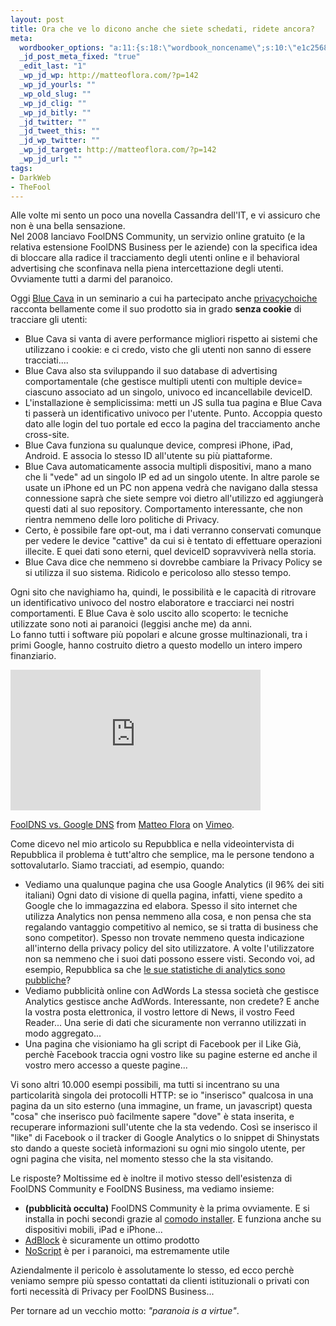 ```yaml
--- 
layout: post
title: Ora che ve lo dicono anche che siete schedati, ridete ancora?
meta: 
  wordbooker_options: "a:11:{s:18:\"wordbook_noncename\";s:10:\"e1c25684a2\";s:18:\"wordbook_page_post\";s:15:\"131388540210117\";s:18:\"wordbook_orandpage\";s:1:\"2\";s:23:\"wordbook_default_author\";s:1:\"1\";s:23:\"wordbook_extract_length\";s:3:\"256\";s:19:\"wordbook_actionlink\";s:3:\"200\";s:26:\"wordbooker_publish_default\";s:2:\"on\";s:18:\"wordbook_attribute\";s:8:\"BlogPost\";s:24:\"wordbooker_status_update\";s:2:\"on\";s:29:\"wordbooker_status_update_text\";s:26:\": Post :  %title% - %link%\";s:20:\"wordbook_comment_get\";s:2:\"on\";}"
  _jd_post_meta_fixed: "true"
  _edit_last: "1"
  _wp_jd_wp: http://matteoflora.com/?p=142
  _wp_jd_yourls: ""
  _wp_old_slug: ""
  _wp_jd_clig: ""
  _wp_jd_bitly: ""
  _jd_twitter: ""
  _jd_tweet_this: ""
  _jd_wp_twitter: ""
  _wp_jd_target: http://matteoflora.com/?p=142
  _wp_jd_url: ""
tags: 
- DarkWeb
- TheFool
---
```

Alle volte mi sento un poco una novella Cassandra dell'IT, e vi assicuro che non è una bella sensazione.  
Nel 2008 lanciavo FoolDNS Community, un servizio online gratuito (e la relativa estensione FoolDNS Business per le aziende) con la specifica idea di bloccare alla radice il tracciamento degli utenti online e il behavioral advertising che sconfinava nella piena intercettazione degli utenti.  Ovviamente tutti a darmi del paranoico.  
  
Oggi [Blue Cava][1] in un seminario a cui ha partecipato anche [privacychoiche][1] racconta bellamente come il suo prodotto sia in grado **senza cookie** di tracciare gli utenti:

* Blue Cava si vanta di avere performance migliori rispetto ai sistemi che utilizzano i cookie: e ci credo, visto che gli utenti non sanno di essere tracciati....
* Blue Cava also sta sviluppando il suo database di advertising comportamentale (che gestisce multipli utenti con multiple device= ciascuno associato ad un singolo, univoco ed incancellabile deviceID.
* L'installazione è semplicissima: metti un JS sulla tua pagina e Blue Cava ti passerà un identificativo univoco per l'utente. Punto. Accoppia questo dato alle login del tuo portale ed ecco la pagina del tracciamento anche cross-site.
* Blue Cava funziona su qualunque device, compresi iPhone, iPad, Android. E associa lo stesso ID all'utente su più piattaforme.
* Blue Cava automaticamente associa multipli dispositivi, mano a mano che li "vede" ad un singolo IP ed ad un singolo utente. In altre parole se usate un iPhone ed un PC non appena vedrà che navigano dalla stessa connessione saprà che siete sempre voi dietro all'utilizzo ed aggiungerà questi dati al suo repository. Comportamento interessante, che non rientra nemmeno delle loro politiche di Privacy.
* Certo, è possibile fare opt-out, ma i dati verranno conservati comunque per vedere le device "cattive" da cui si è tentato di effettuare operazioni illecite. E quei dati sono eterni, quel deviceID sopravviverà nella storia.
* Blue Cava dice che nemmeno si dovrebbe cambiare la Privacy Policy se si utilizza il suo sistema. Ridicolo e pericoloso allo stesso tempo.  
  
Ogni sito che navighiamo ha, quindi, le possibilità e le capacità di ritrovare un identificativo univoco del nostro elaboratore e tracciarci nei nostri comportamenti. E Blue Cava è solo uscito allo scoperto: le tecniche utilizzate sono noti ai paranoici (leggisi anche me) da anni.  
Lo fanno tutti i software più popolari e alcune grosse multinazionali, tra i primi Google, hanno costruito dietro a questo modello un intero impero finanziario.  
  
<iframe src="http://player.vimeo.com/video/7982723" width="400" height="225" frameborder="0"></iframe><p><a href="http://vimeo.com/7982723">FoolDNS vs. Google DNS</a> from <a href="http://vimeo.com/lastknight">Matteo Flora</a> on <a href="http://vimeo.com">Vimeo</a>.</p>

Come dicevo nel mio articolo su Repubblica e nella videointervista di Repubblica il problema è tutt'altro che semplice, ma le persone tendono a sottovalutarlo. Siamo tracciati, ad esempio, quando:

* Vediamo una qualunque pagina che usa Google Analytics (il 96% dei siti italiani)
    Ogni dato di visione di quella pagina, infatti, viene spedito a Google che lo immagazzina ed elabora. Spesso il sito internet che utilizza Analytics non pensa nemmeno alla cosa, e non pensa che sta regalando vantaggio competitivo al nemico, se si tratta di business che sono competitor). Spesso non trovate nemmeno questa indicazione all'interno della privacy policy del sito utilizzatore. A volte l'utilizzatore non sa nemmeno che i suoi dati possono essere visti. Secondo voi, ad esempio, Repubblica sa che [le sue statistiche di analytics sono pubbliche](http://www.google.com/trends?q=repubblica.it)? 
* Vediamo pubblicità online con AdWords
   La stessa società che gestisce Analytics gestisce anche AdWords. Interessante, non credete? E anche la vostra posta elettronica, il vostro lettore di News, il vostro Feed Reader... Una serie di dati che sicuramente non verranno utilizzati in modo aggregato...
* Una pagina che visioniamo ha gli script di Facebook per il Like
   Già, perchè Facebook traccia ogni vostro like su pagine esterne ed anche il vostro mero accesso a queste pagine...

Vi sono altri 10.000 esempi possibili, ma tutti si incentrano su una particolarità singola dei protocolli HTTP: se io "inserisco" qualcosa in una pagina da un sito esterno (una immagine, un frame, un javascript) questa "cosa" che inserisco può facilmente sapere "dove" è stata inserita, e recuperare informazioni sull'utente che la sta vedendo. Così se inserisco il "like" di Facebook o il tracker di Google Analytics o lo snippet di Shinystats sto dando a queste società informazioni su ogni mio singolo utente, per ogni pagina che visita, nel momento stesso che la sta visitando.  

Le risposte? Moltissime ed è inoltre il motivo stesso dell'esistenza di FoolDNS Community e FoolDNS Business, ma vediamo insieme:  
  
* **(pubblicità occulta)** FoolDNS Community è la prima ovviamente. E si installa in pochi secondi grazie al [comodo installer][inst]. E funziona anche su dispositivi mobili, iPad e iPhone...
* [AdBlock](http://adblockplus.org/en/) è sicuramente un ottimo prodotto
* [NoScript](http://noscript.net/) è per i paranoici, ma estremamente utile

Aziendalmente il pericolo è assolutamente lo stesso, ed ecco perchè veniamo sempre più spesso contattati da clienti istituzionali o privati con forti necessità di Privacy per FoolDNS Business...  
  
Per tornare ad un vecchio motto: *"paranoia is a virtue"*.  

[1]: http://blog.privacychoice.org/2011/02/01/the-blue-cava-webinar-everything-i-feared-and-more/
[inst]: http://www.fooldns.com/fooldns-community/download/
